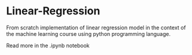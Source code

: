 # Linear-Regression

From scratch implementation of linear regression model in the context of the machine learning course using python programming language.

Read more in the .ipynb notebook
